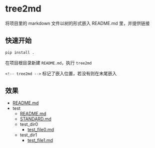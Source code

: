 # tree2md

将项目里的 markdown 文件以树的形式嵌入 README.md 里，并提供链接

## 快速开始

```sh
pip install .
```

在项目根目录新建 `README.md`，执行 `tree2md`

`<!-- tree2md -->` 标记了嵌入位置，若没有则在末尾嵌入

## 效果

<!-- tree2md -->

- [README.md](README.md)
- test
  - [README.md](test/README.md)
  - [STANDARD.md](test/STANDARD.md)
  - test_dir0
    - [test_file0.md](test/test_dir0/test_file0.md)
  - test_dir1
    - [test_file1.md](test/test_dir1/test_file1.md)
